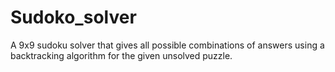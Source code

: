 # Sudoko_solver
A 9x9 sudoku solver that gives all possible combinations of answers using a backtracking algorithm for the given unsolved puzzle.
